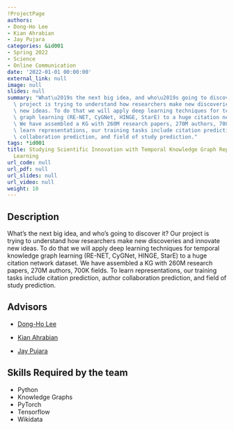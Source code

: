 ```yaml
---
!ProjectPage
authors:
- Dong-Ho Lee
- Kian Ahrabian
- Jay Pujara
categories: &id001
- Spring 2022
- Science
- Online Communication
date: '2022-01-01 00:00:00'
external_link: null
image: null
slides: null
summary: "What\u2019s the next big idea, and who\u2019s going to discover it? Our\
  \ project is trying to understand how researchers make new discoveries and innovate\
  \ new ideas. To do that we will apply deep learning techniques for temporal knowledge\
  \ graph learning (RE-NET, CyGNet, HINGE, StarE) to a huge citation network dataset.\
  \ We have assembled a KG with 260M research papers, 270M authors, 700K fields. To\
  \ learn representations, our training tasks include citation prediction, author\
  \ collaboration prediction, and field of study prediction."
tags: *id001
title: Studying Scientific Innovation with Temporal Knowledge Graph Representation
  Learning
url_code: null
url_pdf: null
url_slides: null
url_video: null
weight: 10
---
```

## Description

What’s the next big idea, and who’s going to discover it? Our project is trying to understand how researchers make new discoveries and innovate new ideas. To do that we will apply deep learning techniques for temporal knowledge graph learning (RE-NET, CyGNet, HINGE, StarE) to a huge citation network dataset. We have assembled a KG with 260M research papers, 270M authors, 700K fields. To learn representations, our training tasks include citation prediction, author collaboration prediction, and field of study prediction.




## Advisors

* [Dong-Ho Lee](../../../author/dongho-lee)

* [Kian Ahrabian](../../../author/kian-ahrabian)

* [Jay Pujara](../../../author/jay-pujara)

## Skills Required by the team


* Python
* Knowledge Graphs
* PyTorch
* Tensorflow
* Wikidata
